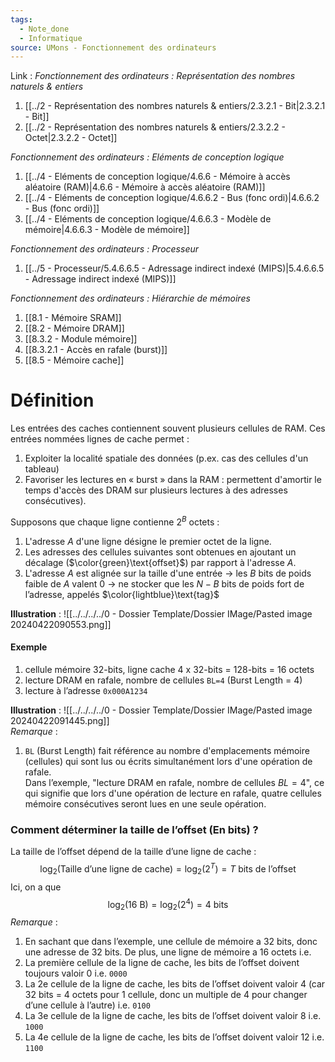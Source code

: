 ```yaml
---
tags:
  - Note_done
  - Informatique
source: UMons - Fonctionnement des ordinateurs
---
```


Link :
_Fonctionnement des ordinateurs : Représentation des nombres naturels & entiers_
1. [[../2 - Représentation des nombres naturels & entiers/2.3.2.1 - Bit|2.3.2.1 - Bit]]
2. [[../2 - Représentation des nombres naturels & entiers/2.3.2.2 - Octet|2.3.2.2 - Octet]]

_Fonctionnement des ordinateurs : Eléments de conception logique_
1. [[../4 - Eléments de conception logique/4.6.6 - Mémoire à accès aléatoire (RAM)|4.6.6 - Mémoire à accès aléatoire (RAM)]]
2. [[../4 - Eléments de conception logique/4.6.6.2 - Bus (fonc ordi)|4.6.6.2 - Bus (fonc ordi)]]
3. [[../4 - Eléments de conception logique/4.6.6.3 - Modèle de mémoire|4.6.6.3 - Modèle de mémoire]]

_Fonctionnement des ordinateurs : Processeur_
1. [[../5 - Processeur/5.4.6.6.5 - Adressage indirect indexé (MIPS)|5.4.6.6.5 - Adressage indirect indexé (MIPS)]]

_Fonctionnement des ordinateurs : Hiérarchie de mémoires_
1. [[8.1 - Mémoire SRAM]]
2. [[8.2 - Mémoire DRAM]]
3. [[8.3.2 - Module mémoire]]
4. [[8.3.2.1 - Accès en rafale (burst)]]
5. [[8.5 - Mémoire cache]]

# Définition
Les entrées des caches contiennent souvent plusieurs cellules de RAM. Ces entrées nommées lignes de cache permet :
1. Exploiter la localité spatiale des données (p.ex. cas des cellules d'un tableau) 
2. Favoriser les lectures en « burst » dans la RAM : permettent d'amortir le temps d'accès des DRAM sur plusieurs lectures à des adresses consécutives).

Supposons que chaque ligne contienne $2^B$ octets :
1. L'adresse $A$ d'une ligne désigne le premier octet de la ligne. 
2. Les adresses des cellules suivantes sont obtenues en ajoutant un décalage ($\color{green}\text{offset}$) par rapport à l'adresse $A$. 
3. L'adresse $A$ est alignée sur la taille d'une entrée → les $B$ bits de poids faible de $A$ valent 0 → ne stocker que les $N-B$ bits de poids fort de l’adresse, appelés $\color{lightblue}\text{tag}$ 

**Illustration** : ![[../../../../0 - Dossier Template/Dossier IMage/Pasted image 20240422090553.png]]
#### Exemple
1. cellule mémoire 32-bits, ligne cache 4 x 32-bits = 128-bits = 16 octets 
2. lecture DRAM en rafale, nombre de cellules `BL=4` (Burst Length = 4)
3. lecture à l’adresse `0x000A1234`

**Illustration** : ![[../../../../0 - Dossier Template/Dossier IMage/Pasted image 20240422091445.png]]
\
_Remarque_ :
1. `BL` (Burst Length) fait référence au nombre d'emplacements mémoire (cellules) qui sont lus ou écrits simultanément lors d'une opération de rafale. 
\
Dans l’exemple, "lecture DRAM en rafale, nombre de cellules $BL=4$", ce qui signifie que lors d'une opération de lecture en rafale, quatre cellules mémoire consécutives seront lues en une seule opération.


### Comment déterminer la taille de l’offset (En bits) ?  
La taille de l’offset dépend de la taille d’une ligne de cache : $$\log_2(\text{Taille d’une ligne de cache})=\log_2\left(2^T\right)=T\text{ bits de l’offset}$$ Ici, on a que $$\log_2(16\text{ B})=\log_2\left(2^4\right)=4\text{ bits}$$
_Remarque_ :
1. En sachant que dans l’exemple, une cellule de mémoire a 32 bits, donc une adresse de 32 bits. De plus, une ligne de mémoire a 16 octets i.e. 
1. La première cellule de la ligne de cache, les bits de l’offset doivent toujours valoir 0 i.e. `0000` 
2. La 2e cellule de la ligne de cache, les bits de l’offset doivent valoir 4 (car 32 bits = 4 octets pour 1 cellule, donc un multiple de 4 pour changer d’une cellule à l’autre) i.e. `0100`
3. La 3e cellule de la ligne de cache, les bits de l’offset doivent valoir 8 i.e. `1000`
4. La 4e cellule de la ligne de cache, les bits de l’offset doivent valoir 12 i.e. `1100`